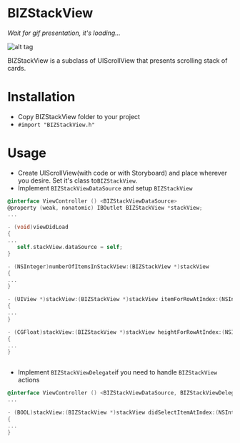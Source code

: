 # BIZStackView

*Wait for gif presentation, it's loading...*

![alt tag](https://github.com/bizibizi/BIZSlackView/blob/master/presentation.gif)


BIZStackView is a subclass of UIScrollView that presents scrolling stack of cards.

# Installation

 - Copy BIZStackView folder to your project 
 - ```#import "BIZStackView.h"``` 

# Usage

 - Create UIScrollView(with code or with Storyboard) and place wherever you desire. Set it's class to```BIZStackView```.
 - Implement ```BIZStackViewDataSource``` and setup ```BIZStackView```
```objective-c
@interface ViewController () <BIZStackViewDataSource>
@property (weak, nonatomic) IBOutlet BIZStackView *stackView;
...

- (void)viewDidLoad
{
...
   self.stackView.dataSource = self;
}

- (NSInteger)numberOfItemsInStackView:(BIZStackView *)stackView
{
...
}

- (UIView *)stackView:(BIZStackView *)stackView itemForRowAtIndex:(NSInteger)index
{
...
}

- (CGFloat)stackView:(BIZStackView *)stackView heightForRowAtIndex:(NSInteger)index
{
...
}
 
```
- Implement ```BIZStackViewDelegate```if you need to handle ```BIZStackView``` actions
```objective-c
@interface ViewController () <BIZStackViewDataSource, BIZStackViewDelegate>
...

- (BOOL)stackView:(BIZStackView *)stackView didSelectItemAtIndex:(NSInteger)index
{
...
}
```
 
